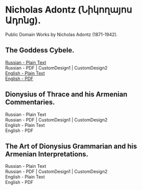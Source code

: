 # Nicholas Adontz (Նիկողայոս Ադոնց).

Public Domain Works by Nicholas Adontz (1871-1942).

## The Goddess Cybele.

[Russian - Plain Text](the-goddess-cybele/full-text-russian.md)  
Russian - PDF | CustomDesign1 | CustomDesign2  
[English - Plain Text](https://archive.org/details/adontz-2020-goddess-cybele)  
[English - PDF](https://archive.org/details/adontz-2020-goddess-cybele)  

## Dionysius of Thrace and his Armenian Commentaries.

Russian - Plain Text  
Russian - PDF | CustomDesign1 | CustomDesign2  
English - Plain Text  
English - PDF  

## The Art of Dionysius Grammarian and his Armenian Interpretations.

Russian - Plain Text  
Russian - PDF | CustomDesign1 | CustomDesign2  
English - Plain Text  
English - PDF  
